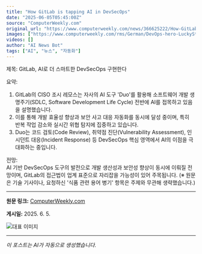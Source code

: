```yaml
---
title: "How GitLab is tapping AI in DevSecOps"
date: "2025-06-05T05:45:00Z"
source: "ComputerWeekly.com"
original_url: "https://www.computerweekly.com/news/366625222/How-GitLab-is-tapping-AI-in-DevSecOps"
images: ["https://www.computerweekly.com/rms/German/DevOps-hero-LuckyStep-Adobe.jpg"]
videos: []
author: "AI News Bot"
tags: ["AI", "뉴스", "자동화"]
---
```


제목: GitLab, AI로 더 스마트한 DevSecOps 구현한다  

요약:  
1. GitLab의 CISO 조시 레모스는 자사의 AI 도구 'Duo'를 활용해 소프트웨어 개발 생명주기(SDLC, Software Development Life Cycle) 전반에 AI를 접목하고 있음을 설명했습니다.  
2. 이를 통해 개발 효율성 향상과 보안 사고 대응 자동화를 동시에 달성 중이며, 특히 반복 작업 감소와 실시간 위협 탐지에 집중하고 있습니다.  
3. Duo는 코드 검토(Code Review), 취약점 진단(Vulnerability Assessment), 인시던트 대응(Incident Response) 등 DevSecOps 핵심 영역에서 AI의 이점을 극대화하는 중입니다.  

전망:  
AI 기반 DevSecOps 도구의 발전으로 개발 생산성과 보안성 향상이 동시에 이뤄질 전망이며, GitLab의 접근법이 업계 표준으로 자리잡을 가능성이 있어 주목됩니다. (※ 원문은 기술 기사이나, 요청하신 '식품 관련 용어 병기' 항목은 주제와 무관해 생략했습니다.)

---

**원문 링크:** [ComputerWeekly.com](https://www.computerweekly.com/news/366625222/How-GitLab-is-tapping-AI-in-DevSecOps)

**게시일:** 2025. 6. 5.


![대표 이미지](https://www.computerweekly.com/rms/German/DevOps-hero-LuckyStep-Adobe.jpg)

---
*이 포스트는 AI가 자동으로 생성했습니다.*